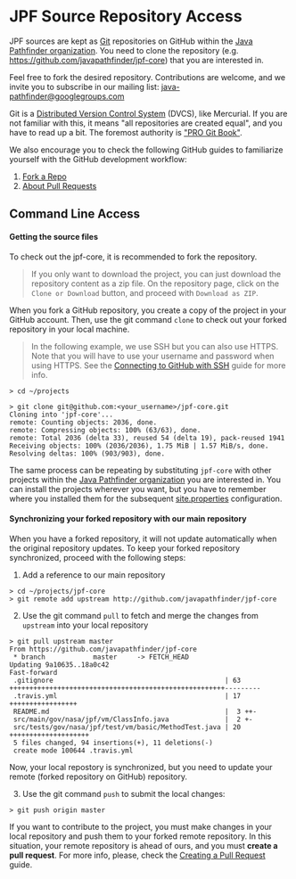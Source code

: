 <!-- This version of "Downloading sources" came from https://github.com/jeandersonbc/jpf-core/wiki/Downloading-sources-->
# JPF Source Repository Access #

JPF sources are kept as [Git](https://git-scm.com/) repositories on GitHub within the [Java Pathfinder organization](https://github.com/javapathfinder/). You need to clone the repository (e.g. https://github.com/javapathfinder/jpf-core) that you are interested in.

Feel free to fork the desired repository. Contributions are welcome, and we invite you to subscribe in our mailing list: java-pathfinder@googlegroups.com

Git is a [Distributed Version Control System](http://betterexplained.com/articles/intro-to-distributed-version-control-illustrated/) (DVCS), like Mercurial. If you are not familiar with this, it means "all repositories are created equal", and you have to read up a bit. The foremost authority is ["PRO Git Book"](https://git-scm.com/book/en).

We also encourage you to check the following GitHub guides to familiarize yourself with the GitHub development workflow:

1. [Fork a Repo](https://help.github.com/articles/fork-a-repo/)
2. [About Pull Requests](https://help.github.com/articles/about-pull-requests/)

## Command Line Access ##


#### Getting the source files

To check out the jpf-core, it is recommended to fork the repository.


> If you only want to download the project, you can just download the repository content as a zip file.
> On the repository page, click on the `Clone or Download` button, and proceed with `Download as ZIP`.


When you fork a GitHub repository, you create a copy of the project in your GitHub account.
Then, use the git command `clone` to check out your forked repository in your local machine.

> In the following example, we use SSH but you can also use HTTPS. Note that you will have to use your
> username and password when using HTTPS. See the [Connecting to GitHub with SSH](https://help.github.com/articles/connecting-to-github-with-ssh/) guide for more info.

~~~~~~~~ {.bash}
> cd ~/projects

> git clone git@github.com:<your_username>/jpf-core.git
Cloning into 'jpf-core'...
remote: Counting objects: 2036, done.
remote: Compressing objects: 100% (63/63), done.
remote: Total 2036 (delta 33), reused 54 (delta 19), pack-reused 1941
Receiving objects: 100% (2036/2036), 1.75 MiB | 1.57 MiB/s, done.
Resolving deltas: 100% (903/903), done.
~~~~~~~~

The same process can be repeating by substituting `jpf-core` with other projects within the [Java Pathfinder organization](https://github.com/javapathfinder/) you are interested in. You can install the projects wherever you want, but you have to remember where you installed them for the subsequent [site.properties](../install/site-properties) configuration.


#### Synchronizing your forked repository with our main repository

When you have a forked repository, it will not update automatically when the original repository updates.
To keep your forked repository synchronized, proceed with the following steps:

1. Add a reference to our main repository

~~~~~~~~ {.bash}
> cd ~/projects/jpf-core
> git remote add upstream http://github.com/javapathfinder/jpf-core
~~~~~~~~

2. Use the git command `pull` to fetch and merge the changes from `upstream` into your local repository

~~~~~~~~ {.bash}
> git pull upstream master
From https://github.com/javapathfinder/jpf-core
 * branch            master     -> FETCH_HEAD
Updating 9a10635..18a0c42
Fast-forward
 .gitignore                                           | 63 ++++++++++++++++++++++++++++++++++++++++++++++++++++++---------
 .travis.yml                                          | 17 +++++++++++++++++
 README.md                                            |  3 ++-
 src/main/gov/nasa/jpf/vm/ClassInfo.java              |  2 +-
 src/tests/gov/nasa/jpf/test/vm/basic/MethodTest.java | 20 ++++++++++++++++++++
 5 files changed, 94 insertions(+), 11 deletions(-)
 create mode 100644 .travis.yml
~~~~~~~~

Now, your local repostory is synchronized, but you need to update your remote (forked repository on GitHub) repository.

3. Use the git command `push` to submit the local changes:


~~~~~~~~ {.bash}
> git push origin master
~~~~~~~~

If you want to contribute to the project, you must make changes in your local repository and push them to your forked remote repository. In this situation, your remote repository is ahead of ours, and you must **create a pull request**. For more info, please, check the [Creating a Pull Request](https://help.github.com/articles/creating-a-pull-request/) guide.


